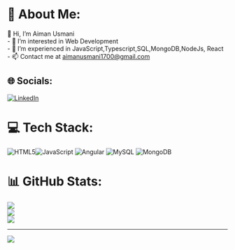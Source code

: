 # 💫 About Me:
👋 Hi, I’m Aiman Usmani<br>- 👀 I’m interested in Web Development<br>- 🌱 I’m experienced in JavaScript,Typescript,SQL,MongoDB,NodeJs, React<br>- 📫 Contact me at aimanusmani1700@gmail.com


## 🌐 Socials:
[![LinkedIn](https://img.shields.io/badge/LinkedIn-%230077B5.svg?logo=linkedin&logoColor=white)](https://linkedin.com/in/https://www.linkedin.com/in/aiman-usmani/) 

# 💻 Tech Stack:
![HTML5](https://img.shields.io/badge/html5-%23E34F26.svg?style=for-the-badge&logo=html5&logoColor=white)![JavaScript](https://img.shields.io/badge/javascript-%23323330.svg?style=for-the-badge&logo=javascript&logoColor=%23F7DF1E)  ![Angular](https://img.shields.io/badge/angular-%23DD0031.svg?style=for-the-badge&logo=angular&logoColor=white) ![MySQL](https://img.shields.io/badge/mysql-4479A1.svg?style=for-the-badge&logo=mysql&logoColor=white) ![MongoDB](https://img.shields.io/badge/MongoDB-%234ea94b.svg?style=for-the-badge&logo=mongodb&logoColor=white)
# 📊 GitHub Stats:
![](https://github-readme-stats.vercel.app/api?username=aimanusmani17&theme=dark&hide_border=false&include_all_commits=false&count_private=false)<br/>
![](https://github-readme-streak-stats.herokuapp.com/?user=aimanusmani17&theme=dark&hide_border=false)<br/>
![](https://github-readme-stats.vercel.app/api/top-langs/?username=aimanusmani17&theme=dark&hide_border=false&include_all_commits=false&count_private=false&layout=compact)

---
[![](https://visitcount.itsvg.in/api?id=aimanusmani17&icon=0&color=0)](https://visitcount.itsvg.in)

<!-- Proudly created with GPRM ( https://gprm.itsvg.in ) -->
